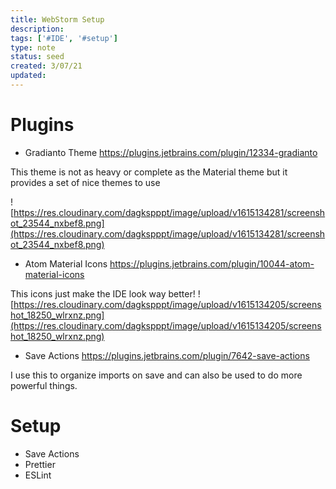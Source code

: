 ```yaml
---
title: WebStorm Setup
description:
tags: ['#IDE', '#setup']
type: note
status: seed
created: 3/07/21
updated:
---
```


# Plugins

- Gradianto Theme https://plugins.jetbrains.com/plugin/12334-gradianto

This theme is not as heavy or complete as the Material theme but it provides a set of nice themes to use

![https://res.cloudinary.com/dagkspppt/image/upload/v1615134281/screenshot_23544_nxbef8.png](https://res.cloudinary.com/dagkspppt/image/upload/v1615134281/screenshot_23544_nxbef8.png)

- Atom Material Icons https://plugins.jetbrains.com/plugin/10044-atom-material-icons

This icons just make the IDE look way better!
![https://res.cloudinary.com/dagkspppt/image/upload/v1615134205/screenshot_18250_wlrxnz.png](https://res.cloudinary.com/dagkspppt/image/upload/v1615134205/screenshot_18250_wlrxnz.png)

- Save Actions https://plugins.jetbrains.com/plugin/7642-save-actions

I use this to organize imports on save and can also be used to do more powerful things.

# Setup

- Save Actions
- Prettier
- ESLint
